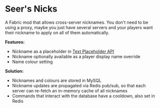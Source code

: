 # Seer's Nicks

A Fabric mod that allows cross-server nicknames. You don't need to be using a proxy, maybe you just 
have several servers and your players want their nickname to apply on all of them automatically.

**Features:**

* Nickname as a placeholder in [Text Placeholder API](https://modrinth.com/mod/placeholder-api)
* Nickname optionally available as a player display name override
* Name colour setting

**Solution:**

* Nicknames and colours are stored in MySQL
* Nickname updates are propagated via Redis pub/sub, so that each server can re-fetch an in-memory
cache of all nicknames
* Commands that interact with the database have a cooldown, also set in Redis
